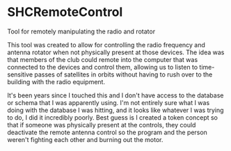 # SHCRemoteControl
Tool for remotely manipulating the radio and rotator

This tool was created to allow for controlling the radio frequency and antenna rotator when not physically present at those devices. The idea was that members of the club could remote into the computer that was connected to the devices and control them, allowing us to listen to time-sensitive passes of satellites in orbits without having to rush over to the building with the radio equipment.

It's been years since I touched this and I don't have access to the database or schema that I was apparently using. I'm not entirely sure what I was doing with the database I was hitting, and it looks like whatever I was trying to do, I did it incredibly poorly. Best guess is I created a token concept so that if someone was physically present at the controls, they could deactivate the remote antenna control so the program and the person weren't fighting each other and burning out the motor.
